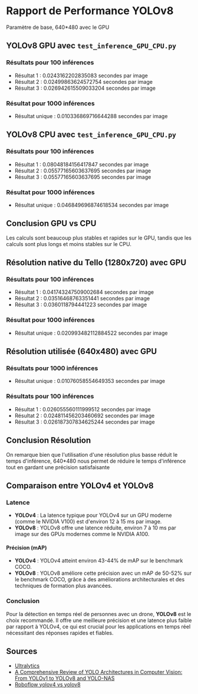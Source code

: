 # Rapport de Performance YOLOv8

Paramètre de base, 640*480 avec le GPU

## YOLOv8 GPU avec `test_inference_GPU_CPU.py`

### Résultats pour 100 inférences

- Résultat 1 : 0.0243162202835083 secondes par image
- Résultat 2 : 0.02499863624572754 secondes par image
- Résultat 3 : 0.026942615509033204 secondes par image

### Résultat pour 1000 inférences

- Résultat unique : 0.010336869716644288 secondes par image

## YOLOv8 CPU avec `test_inference_GPU_CPU.py`

### Résultats pour 100 inférences 

- Résultat 1 : 0.08048184156417847 secondes par image
- Résultat 2 : 0.05577165603637695 secondes par image
- Résultat 3 : 0.05577165603637695 secondes par image

### Résultat pour 1000 inférences

- Résultat unique : 0.046849696874618534 secondes par image

## Conclusion GPU vs CPU

Les calculs sont beaucoup plus stables et rapides sur le GPU, tandis que les calculs sont plus longs et moins stables sur le CPU.

## Résolution native du Tello (1280x720) avec GPU

### Résultats pour 100 inférences

- Résultat 1 : 0.041743247509002684 secondes par image
- Résultat 2 : 0.03516468763351441 secondes par image
- Résultat 3 : 0.0360118794441223 secondes par image

### Résultat pour 1000 inférences

- Résultat unique : 0.020993482112884522 secondes par image

## Résolution utilisée (640x480) avec GPU

### Résultats pour 1000 inférences

- Résultat unique : 0.01076058554649353 secondes par image

### Résultats pour 100 inférences

- Résultat 1 : 0.026055560111999512 secondes par image
- Résultat 2 : 0.024811456203460692 secondes par image
- Résultat 3 : 0.026187307834625244 secondes par image
  
## Conclusion Résolution

On remarque bien que l'utilisation d'une résolution plus basse réduit le temps d'inférence, 640*480 nous permet de réduire le temps d'inférence tout en gardant une précision satisfaisante

## Comparaison entre YOLOv4 et YOLOv8

### Latence

- **YOLOv4** : La latence typique pour YOLOv4 sur un GPU moderne (comme le NVIDIA V100) est d'environ 12 à 15 ms par image.
- **YOLOv8** : YOLOv8 offre une latence réduite, environ 7 à 10 ms par image sur des GPUs modernes comme le NVIDIA A100.

#### Précision (mAP)

- **YOLOv4** : YOLOv4 atteint environ 43-44% de mAP sur le benchmark COCO.
- **YOLOv8** : YOLOv8 améliore cette précision avec un mAP de 50-52% sur le benchmark COCO, grâce à des améliorations architecturales et des techniques de formation plus avancées.

### Conclusion

Pour la détection en temps réel de personnes avec un drone, **YOLOv8** est le choix recommandé. Il offre une meilleure précision et une latence plus faible par rapport à YOLOv4, ce qui est crucial pour les applications en temps réel nécessitant des réponses rapides et fiables.

## Sources

- [Ultralytics](https://docs.ultralytics.com/)
- [A Comprehensive Review of YOLO Architectures in Computer Vision: From YOLOv1 to YOLOv8 and YOLO-NAS](https://arxiv.org/abs/2304.00501)
- [Roboflow yolov4 vs yolov8](https://roboflow.com/compare/yolov8-vs-yolov4-tiny)